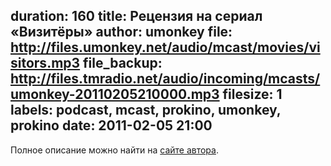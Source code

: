 duration: 160
title: Рецензия на сериал «Визитёры»
author: umonkey
file: http://files.umonkey.net/audio/mcast/movies/visitors.mp3
file_backup: http://files.tmradio.net/audio/incoming/mcasts/umonkey-20110205210000.mp3
filesize: 1
labels: podcast, mcast, prokino, umonkey, prokino
date: 2011-02-05 21:00
---
<p>Полное описание можно найти на <a href="http://umonkey.net/movies/visitors/">сайте автора</a>.</p>
